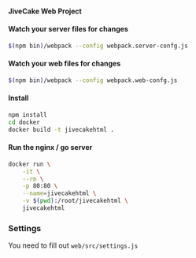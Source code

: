 #### JiveCake Web Project

#### Watch your server files for changes

```sh
$(npm bin)/webpack --config webpack.server-confg.js
```

#### Watch your web files for changes

```sh
$(npm bin)/webpack --config webpack.web-confg.js
```

#### Install

```sh
npm install
cd docker
docker build -t jivecakehtml .
```

#### Run the nginx / go server

```sh
docker run \
    -it \
    --rm \
    -p 80:80 \
    --name=jivecakehtml \
    -v $(pwd):/root/jivecakehtml \
    jivecakehtml
```

### Settings

You need to fill out `web/src/settings.js`